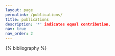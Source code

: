 ```yaml
---
layout: page
permalink: /publications/
title: publications
description: '*' indicates equal contribution.
nav: true
nav_order: 2
---
```


<!-- _pages/publications.md -->
<div class="publications">

{% bibliography %}

</div>
